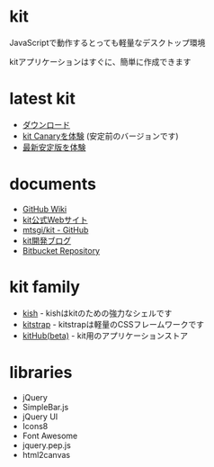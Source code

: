 # kit
JavaScriptで動作するとっても軽量なデスクトップ環境

kitアプリケーションはすぐに、簡単に作成できます

# latest kit
* [ダウンロード](https://github.com/mtsgi/kit/releases)
* [kit Canaryを体験](https://mtsgi.github.io/kit/) (安定前のバージョンです)
* [最新安定版を体験](http://kitit.ml/)

# documents
* [GitHub Wiki](https://github.com/mtsgi/kit/wiki)
* [kit公式Webサイト](http://web.kitit.ml/)
* [mtsgi/kit - GitHub](https://github.com/mtsgi/kit)
* [kit開発ブログ](https://kitdev.home.blog/)
* [Bitbucket Repository](https://bitbucket.org/y-/kit/)

# kit family
* [kish](https://github.com/mtsgi/kish) - kishはkitのための強力なシェルです
* [kitstrap](https://github.com/mtsgi/kitstrap) - kitstrapは軽量のCSSフレームワークです 
* [kitHub(beta)](https://kithub-beta.herokuapp.com/) - kit用のアプリケーションストア

# libraries
* jQuery
* SimpleBar.js
* jQuery UI
* Icons8
* Font Awesome
* jquery.pep.js
* html2canvas

